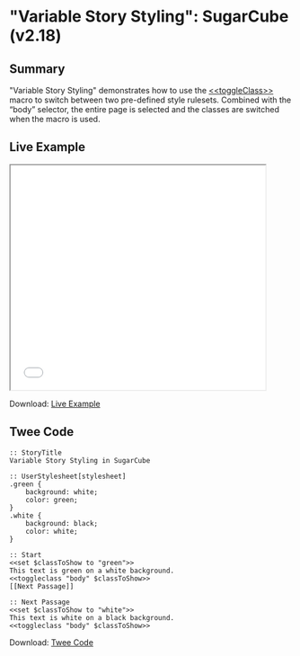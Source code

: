 # "Variable Story Styling": SugarCube (v2.18)

## Summary

"Variable Story Styling" demonstrates how to use the [&lt;&lt;toggleClass&gt;&gt;](http://www.motoslave.net/sugarcube/2/docs/macros.html#macros-toggleclass) macro to switch between two pre-defined style rulesets. Combined with the “body” selector, the entire page is selected and the classes are switched when the macro is used.

## Live Example

<section>
<iframe src="sugarcube_storystyling_example.html" height=400 width=90%></iframe>


Download: <a href="sugarcube_storystyling_example.html" target="_blank">Live Example</a>
</section>

## Twee Code

```
:: StoryTitle
Variable Story Styling in SugarCube

:: UserStylesheet[stylesheet]
.green {
	background: white;
  	color: green;
}
.white {
	background: black;
  	color: white;
}

:: Start
<<set $classToShow to "green">>
This text is green on a white background.
<<toggleclass "body" $classToShow>>
[[Next Passage]]

:: Next Passage
<<set $classToShow to "white">>
This text is white on a black background.
<<toggleclass "body" $classToShow>>

```

Download: <a href="sugarcube_storystyling_twee.txt" target="_blank">Twee Code</a>

